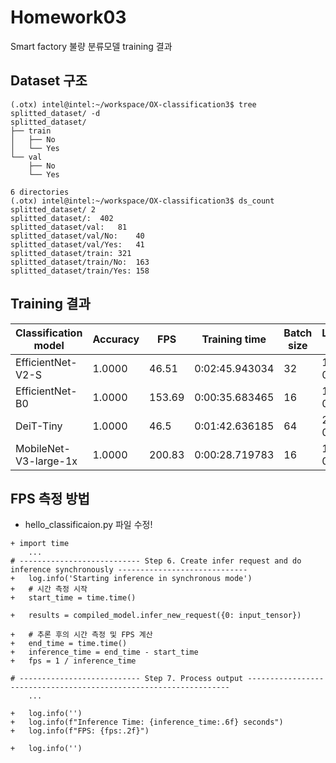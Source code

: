 # Homework03
Smart factory 불량 분류모델 training 결과

## Dataset 구조
```
(.otx) intel@intel:~/workspace/OX-classification3$ tree splitted_dataset/ -d
splitted_dataset/
├── train
│   ├── No
│   └── Yes
└── val
    ├── No
    └── Yes

6 directories
(.otx) intel@intel:~/workspace/OX-classification3$ ds_count splitted_dataset/ 2
splitted_dataset/:	402
splitted_dataset/val:	81
splitted_dataset/val/No:	40
splitted_dataset/val/Yes:	41
splitted_dataset/train:	321
splitted_dataset/train/No:	163
splitted_dataset/train/Yes:	158

```

## Training 결과
|Classification model|Accuracy|FPS|Training time|Batch size|Learning rate|Inference Time|
|----|----|----|----|----|----|----|
|EfficientNet-V2-S|1.0000|46.51|0:02:45.943034|32|1.775e-03|0.021502|
|EfficientNet-B0|1.0000|153.69|0:00:35.683465|16|1.225e-03|0.00657|
|DeiT-Tiny|1.0000|46.5|0:01:42.636185|64|2.500e-05|0.021487|
|MobileNet-V3-large-1x|1.0000|200.83|0:00:28.719783|16|1.450e-03|0.004979|


## FPS 측정 방법
* hello_classificaion.py 파일 수정!
```
+ import time
    ...
# --------------------------- Step 6. Create infer request and do inference synchronously -----------------------------
+   log.info('Starting inference in synchronous mode')
+   # 시간 측정 시작
+   start_time = time.time()

+   results = compiled_model.infer_new_request({0: input_tensor})

+   # 추론 후의 시간 측정 및 FPS 계산
+   end_time = time.time()
+   inference_time = end_time - start_time
+   fps = 1 / inference_time

# --------------------------- Step 7. Process output ------------------------------------------------------------------
    ...
    
+   log.info('')
+   log.info(f"Inference Time: {inference_time:.6f} seconds")
+   log.info(f"FPS: {fps:.2f}")

+   log.info('')

```
